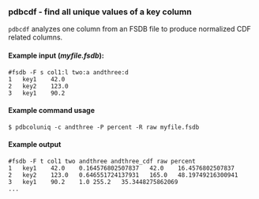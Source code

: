### pdbcdf - find all unique values of a key column

`pdbcdf` analyzes one column from an FSDB file to produce normalized
CDF related columns.

#### Example input (*myfile.fsdb*):

```
#fsdb -F s col1:l two:a andthree:d
1	key1	42.0
2	key2	123.0
3	key1    90.2
```

#### Example command usage

```
$ pdbcoluniq -c andthree -P percent -R raw myfile.fsdb
```

#### Example output

```
#fsdb -F t col1 two andthree andthree_cdf raw percent
1	key1	42.0	0.164576802507837	42.0	16.4576802507837
2	key2	123.0	0.646551724137931	165.0	48.19749216300941
3	key1	90.2	1.0	255.2	35.3448275862069
...
```
